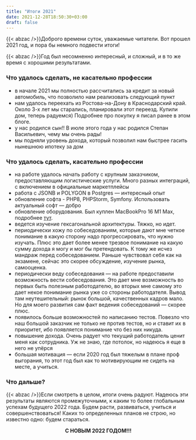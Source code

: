 ```yaml
---
title: "Итоги 2021"
date: 2021-12-28T18:50:30+03:00
draft: false
---
```

{{< abzac />}}Доброго времени суток, уважаемые читатели. Вот прошел 2021 год, и пора бы немного подвести итоги!
<!--more-->
{{< abzac />}}Год был несомненно интересный, и сложный, и в то же время с хорошими результатами.

### Что удалось сделать, не касательно профессии
- в начале 2021 мы полностью рассчитались за кредит за новый автомобиль, что позволило нам реализовать следующий пункт
- нам удалось переехать из Ростова-на-Дону в Краснодарский край. Около 3-х лет мы старались, планировали этот переезд. Купили дом, теперь радуемся) Подробнее про покупку я писал ранее в этом блоге.
- у нас родился сын!! В июле этого года у нас родился Степан Васильевич, чему мы очень рады!
- мы подняли уровень дохода, который позволил нам быстрее гасить нынешнюю ипотеку за дом

### Что удалось сделать, касательно профессии
- на работе удалось начать работу с крупным заказчиком, предоставляющим логистические услуги. Много разных интеграций, с включением в официальные маркетплейсы
- работа с JSONB и POLYGON в Postgres — интересный опыт
- обновление софта -  PHP8, PHPStorm, Symfony. Использовать актуальный софт — добро
- обновление оборудования. Был куплен MacBookPro 16 M1 Max, подробнее [тут](/posts/new_mbp16/).
- ведется изучение гексагональной архитектуры. Тяжко, но идет.
- периодически хожу по собеседованиям, которые дают мне четкое понимание в какую сторону надо прогрессировать, что нужно изучать. Плюс это дает более менее трезвое понимание на какую сумму дохода я могу и мог бы претендовать. К тому же исчез мандраж перед собеседованием. Раньше чувствовал себя как на экзамене, сейчас это скорее обсуждение, изучение рынка, самооценка.
- периодически веду собеседования — на работе предоставили возможность вести собеседования. Это дает мне возможность во первых быть полезным работодателю, во вторых мне самому это дает некое понимание рынка уже со стороны работодателя. Вывод там неутешительный: рынок большой, качественных кадров мало. Но для моего развития сам факт ведения собеседований — скорее плюс.
- появилось больше возможностей по написанию тестов. Повезло что наш большой заказчик не только не против тестов, но и ставит их в приоритет, ибо появляется понимание что без них никуда.
- повышение дохода. Очень радует что текущий работодатель ценит меня как сотрудника. Уж не знаю, где потолок, но надеюсь я еще в него не упёрся
- большая мотивация — если 2020 год был тяжелым в плане проф выгорания, то этот год был как то мотивирующим не сидеть на месте, а учиться.

### Что дальше?

{{< abzac />}}Если смотреть в целом, итоги очень радуют. Надеюсь эти результаты являются промежуточными, к каким то более глобальным успехам будущего 2022 года.
Будем расти, развиваться, учиться и совершенствоваться! Каких то определенных планов не строю, но известно одно: будем стараться.
<p style="text-align: center;"><strong>С НОВЫМ 2022 ГОДОМ!!!</strong></p>
